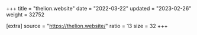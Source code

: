 +++
title = "thelion.website"
date = "2022-03-22"
updated = "2023-02-26"
weight = 32752

[extra]
source = "https://thelion.website/"
ratio = 13
size = 32
+++
